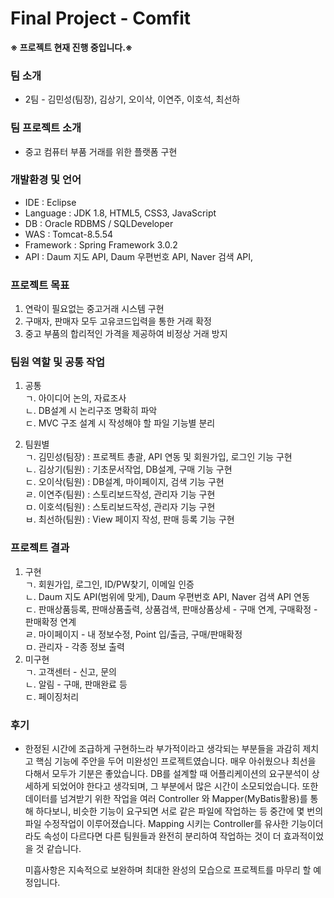 # Final Project - Comfit
<b>※ 프로젝트 현재 진행 중입니다.※</b>
### 팀 소개
- 2팀 - 김민성(팀장), 김상기, 오이삭, 이연주, 이호석, 최선하

### 팀 프로젝트 소개
- 중고 컴퓨터 부품 거래를 위한 플랫폼 구현

### 개발환경 및 언어
- IDE : Eclipse 
- Language : JDK 1.8, HTML5, CSS3, JavaScript
- DB : Oracle RDBMS / SQLDeveloper
- WAS : Tomcat-8.5.54
- Framework : Spring Framework 3.0.2
- API : Daum 지도 API, Daum 우편번호 API, Naver 검색 API, 

### 프로젝트 목표
1. 연락이 필요없는 중고거래 시스템 구현 <br>
2. 구매자, 판매자 모두 고유코드입력을 통한 거래 확정<br>
3. 중고 부품의 합리적인 가격을 제공하여 비정상 거래 방지 <br>

### 팀원 역할 및 공통 작업
1. 공통<br>
   ㄱ. 아이디어 논의, 자료조사<br>
   ㄴ. DB설계 시 논리구조 명확히 파악<br>
   ㄷ. MVC 구조 설계 시 작성해야 할 파일 기능별 분리<br>
   
2. 팀원별   <br>
   ㄱ. 김민성(팀장) : 프로젝트 총괄, API 연동 및 회원가입, 로그인 기능 구현<br>
   ㄴ. 김상기(팀원) : 기초문서작업, DB설계, 구매 기능 구현<br>
   ㄷ. 오이삭(팀원) : DB설계, 마이페이지, 검색 기능 구현<br>
   ㄹ. 이연주(팀원) : 스토리보드작성, 관리자 기능 구현<br>
   ㅁ. 이호석(팀원) : 스토리보드작성, 관리자 기능 구현<br>
   ㅂ. 최선하(팀원) : View 페이지 작성, 판매 등록 기능 구현<br>

### 프로젝트 결과

1. 구현<br>
   ㄱ. 회원가입, 로그인, ID/PW찾기, 이메일 인증<br>
   ㄴ. Daum 지도 API(범위에 맞게), Daum 우편번호 API, Naver 검색 API 연동<br>
   ㄷ. 판매상품등록, 판매상품출력, 상품검색, 판매상품상세 - 구매 연계, 구매확정 - 판매확정 연계<br>
   ㄹ. 마이페이지 - 내 정보수정, Point 입/출금, 구매/판매확정 <br>
   ㅁ. 관리자 - 각종 정보 출력
2. 미구현<br>
   ㄱ. 고객센터 - 신고, 문의<br>
   ㄴ. 알림 - 구매, 판매완료 등<br>
   ㄷ. 페이징처리 <br>
  
### 후기<br>
- 한정된 시간에 조급하게 구현하느라 부가적이라고 생각되는 부분들을 과감히 제치고 핵심 기능에 주안을 두어 미완성인 프로젝트였습니다.
  매우 아쉬웠으나 최선을 다해서 모두가 기분은 좋았습니다. 
  DB를 설계할 때 어플리케이션의 요구분석이 상세하게 되었어야 한다고 생각되며, 그 부분에서 많은 시간이 소모되었습니다.
  또한 데이터를 넘겨받기 위한 작업을 여러 Controller 와 Mapper(MyBatis활용)를 통해 하다보니, 비슷한 기능이 요구되면 서로 같은 파일에 작업하는 등
  중간에 몇 번의 파일 수정작업이 이루어졌습니다.
  Mapping 시키는 Controller를 유사한 기능이더라도 속성이 다르다면 다른 팀원들과 완전히 분리하여 작업하는 것이 더 효과적이었을 것 같습니다.
  
  미흡사항은 지속적으로 보완하며 최대한 완성의 모습으로 프로젝트를 마무리 할 예정입니다.


